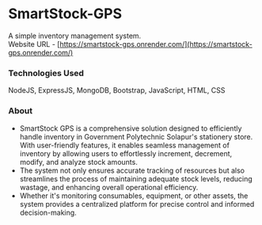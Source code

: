 # SmartStock-GPS
A simple inventory management system.<br/>
Website URL - [https://smartstock-gps.onrender.com/](https://smartstock-gps.onrender.com/)

### Technologies Used  
NodeJS, ExpressJS, MongoDB, Bootstrap, JavaScript, HTML, CSS

### About
- SmartStock GPS is a comprehensive solution designed to efficiently handle inventory in Government Polytechnic Solapur's stationery store. With user-friendly features, it enables seamless management of inventory by allowing users to effortlessly increment, decrement, modify, and analyze stock amounts.  
- The system not only ensures accurate tracking of resources but also streamlines the process of maintaining adequate stock levels, reducing wastage, and enhancing overall operational efficiency.
- Whether it's monitoring consumables, equipment, or other assets, the system provides a centralized platform for precise control and informed decision-making.
